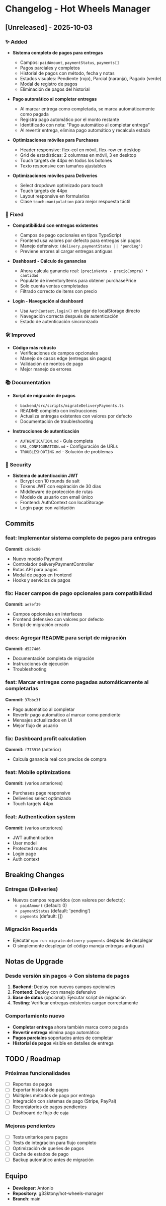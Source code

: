 # Changelog - Hot Wheels Manager

## [Unreleased] - 2025-10-03

### ✨ Added
- **Sistema completo de pagos para entregas**
  - Campos: `paidAmount`, `paymentStatus`, `payments[]`
  - Pagos parciales y completos
  - Historial de pagos con método, fecha y notas
  - Estados visuales: Pendiente (rojo), Parcial (naranja), Pagado (verde)
  - Modal de registro de pagos
  - Eliminación de pagos del historial

- **Pago automático al completar entregas**
  - Al marcar entrega como completada, se marca automáticamente como pagada
  - Registra pago automático por el monto restante
  - Identificado con nota: "Pago automático al completar entrega"
  - Al revertir entrega, elimina pago automático y recalcula estado

- **Optimizaciones móviles para Purchases**
  - Header responsive: flex-col en móvil, flex-row en desktop
  - Grid de estadísticas: 2 columnas en móvil, 3 en desktop
  - Touch targets de 44px en todos los botones
  - Texto responsive con tamaños ajustables

- **Optimizaciones móviles para Deliveries**
  - Select dropdown optimizado para touch
  - Touch targets de 44px
  - Layout responsive en formularios
  - Clase `touch-manipulation` para mejor respuesta táctil

### 🔧 Fixed
- **Compatibilidad con entregas existentes**
  - Campos de pago opcionales en tipos TypeScript
  - Frontend usa valores por defecto para entregas sin pagos
  - Manejo defensivo: `(delivery.paymentStatus || 'pending')`
  - Previene errores al cargar entregas antiguas

- **Dashboard - Cálculo de ganancias**
  - Ahora calcula ganancia real: `(precioVenta - precioCompra) * cantidad`
  - Populate de inventoryItems para obtener purchasePrice
  - Solo cuenta ventas completadas
  - Filtrado correcto de items con precio

- **Login - Navegación al dashboard**
  - Usa `AuthContext.login()` en lugar de localStorage directo
  - Navegación correcta después de autenticación
  - Estado de autenticación sincronizado

### 🛠️ Improved
- **Código más robusto**
  - Verificaciones de campos opcionales
  - Manejo de casos edge (entregas sin pagos)
  - Validación de montos de pago
  - Mejor manejo de errores

### 📚 Documentation
- **Script de migración de pagos**
  - `backend/src/scripts/migrateDeliveryPayments.ts`
  - README completo con instrucciones
  - Actualiza entregas existentes con valores por defecto
  - Documentación de troubleshooting

- **Instrucciones de autenticación**
  - `AUTHENTICATION.md` - Guía completa
  - `URL_CONFIGURATION.md` - Configuración de URLs
  - `TROUBLESHOOTING.md` - Solución de problemas

### 🔐 Security
- **Sistema de autenticación JWT**
  - Bcrypt con 10 rounds de salt
  - Tokens JWT con expiración de 30 días
  - Middleware de protección de rutas
  - Modelo de usuario con email único
  - Frontend: AuthContext con localStorage
  - Login page con validación

## Commits

### feat: Implementar sistema completo de pagos para entregas
**Commit:** `c8d6c80`
- Nuevo modelo Payment
- Controlador deliveryPaymentController
- Rutas API para pagos
- Modal de pagos en frontend
- Hooks y servicios de pagos

### fix: Hacer campos de pago opcionales para compatibilidad
**Commit:** `ae7ef39`
- Campos opcionales en interfaces
- Frontend defensivo con valores por defecto
- Script de migración creado

### docs: Agregar README para script de migración
**Commit:** `d5274d6`
- Documentación completa de migración
- Instrucciones de ejecución
- Troubleshooting

### feat: Marcar entregas como pagadas automáticamente al completarlas
**Commit:** `37bbc3f`
- Pago automático al completar
- Revertir pago automático al marcar como pendiente
- Mensajes actualizados en UI
- Mejor flujo de usuario

### fix: Dashboard profit calculation
**Commit:** `f773910` (anterior)
- Calcula ganancia real con precios de compra

### feat: Mobile optimizations
**Commit:** (varios anteriores)
- Purchases page responsive
- Deliveries select optimizado
- Touch targets 44px

### feat: Authentication system
**Commit:** (varios anteriores)
- JWT authentication
- User model
- Protected routes
- Login page
- Auth context

## Breaking Changes

### Entregas (Deliveries)
- Nuevos campos requeridos (con valores por defecto):
  - `paidAmount` (default: 0)
  - `paymentStatus` (default: 'pending')
  - `payments` (default: [])

### Migración Requerida
- Ejecutar `npm run migrate:delivery-payments` después de desplegar
- O simplemente desplegar (el código maneja entregas antiguas)

## Notas de Upgrade

### Desde versión sin pagos → Con sistema de pagos
1. **Backend**: Deploy con nuevos campos opcionales
2. **Frontend**: Deploy con manejo defensivo
3. **Base de datos** (opcional): Ejecutar script de migración
4. **Testing**: Verificar entregas existentes cargan correctamente

### Comportamiento nuevo
- **Completar entrega** ahora también marca como pagada
- **Revertir entrega** elimina pago automático
- **Pagos parciales** soportados antes de completar
- **Historial de pagos** visible en detalles de entrega

## TODO / Roadmap

### Próximas funcionalidades
- [ ] Reportes de pagos
- [ ] Exportar historial de pagos
- [ ] Múltiples métodos de pago por entrega
- [ ] Integración con sistemas de pago (Stripe, PayPal)
- [ ] Recordatorios de pagos pendientes
- [ ] Dashboard de flujo de caja

### Mejoras pendientes
- [ ] Tests unitarios para pagos
- [ ] Tests de integración para flujo completo
- [ ] Optimización de queries de pagos
- [ ] Cache de estados de pago
- [ ] Backup automático antes de migración

## Equipo

- **Developer**: Antonio
- **Repository**: g33ktony/hot-wheels-manager
- **Branch**: main
